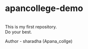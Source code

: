 # apancollege-demo
<br>
This is my first repository.
<br>
Do your best.

Author  - sharadha (Apana_collge)
